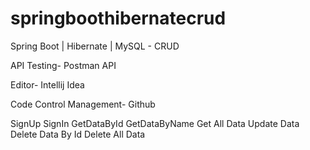 # springboothibernatecrud

Spring Boot | Hibernate | MySQL - CRUD

API Testing- Postman API

Editor- Intellij Idea

Code Control Management- Github

SignUp
SignIn
GetDataById
GetDataByName
Get All Data
Update Data
Delete Data By Id
Delete All Data